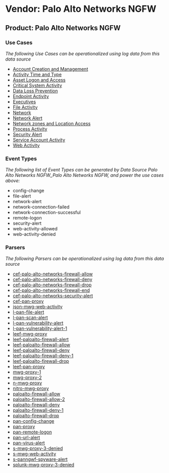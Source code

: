 Vendor: Palo Alto Networks NGFW
===============================
Product: Palo Alto Networks NGFW
--------------------------------

### Use Cases

_The following Use Cases can be operationalized using log data from this data source_

* [Account Creation and Management](usecase_account_creation_and_management.md)
* [Activity Time  and Type](usecase_activity_time__and_type.md)
* [Asset Logon and Access](usecase_asset_logon_and_access.md)
* [Critical System Activity](usecase_critical_system_activity.md)
* [Data Loss Prevention](usecase_data_loss_prevention.md)
* [Endpoint Activity](usecase_endpoint_activity.md)
* [Executives](usecase_executives.md)
* [File Activity](usecase_file_activity.md)
* [Network](usecase_network.md)
* [Network Alert](usecase_network_alert.md)
* [Network zones and Location Access](usecase_network_zones_and_location_access.md)
* [Process Activity](usecase_process_activity.md)
* [Security Alert](usecase_security_alert.md)
* [Service Account Activity](usecase_service_account_activity.md)
* [Web Activity](usecase_web_activity.md)


### Event Types

_The following list of Event Types can be generated by Data Source Palo Alto Networks NGFW_Palo Alto Networks NGFW, and power the use cases above:_

- config-change
- file-alert
- network-alert
- network-connection-failed
- network-connection-successful
- remote-logon
- security-alert
- web-activity-allowed
- web-activity-denied


### Parsers

_The following Parsers can be operationalized using log data from this data source_

* [cef-palo-alto-networks-firewall-allow](parserContent_cef-palo-alto-networks-firewall-allow.md)
* [cef-palo-alto-networks-firewall-deny](parserContent_cef-palo-alto-networks-firewall-deny.md)
* [cef-palo-alto-networks-firewall-drop](parserContent_cef-palo-alto-networks-firewall-drop.md)
* [cef-palo-alto-networks-firewall-end](parserContent_cef-palo-alto-networks-firewall-end.md)
* [cef-palo-alto-networks-security-alert](parserContent_cef-palo-alto-networks-security-alert.md)
* [cef-pan-proxy](parserContent_cef-pan-proxy.md)
* [json-mwg-web-activity](parserContent_json-mwg-web-activity.md)
* [l-pan-file-alert](parserContent_l-pan-file-alert.md)
* [l-pan-scan-alert](parserContent_l-pan-scan-alert.md)
* [l-pan-vulnerability-alert](parserContent_l-pan-vulnerability-alert.md)
* [l-pan-vulnerability-alert-1](parserContent_l-pan-vulnerability-alert-1.md)
* [leef-mwg-proxy](parserContent_leef-mwg-proxy.md)
* [leef-paloalto-firewall-alert](parserContent_leef-paloalto-firewall-alert.md)
* [leef-paloalto-firewall-allow](parserContent_leef-paloalto-firewall-allow.md)
* [leef-paloalto-firewall-deny](parserContent_leef-paloalto-firewall-deny.md)
* [leef-paloalto-firewall-deny-1](parserContent_leef-paloalto-firewall-deny-1.md)
* [leef-paloalto-firewall-drop](parserContent_leef-paloalto-firewall-drop.md)
* [leef-pan-proxy](parserContent_leef-pan-proxy.md)
* [mwg-proxy-1](parserContent_mwg-proxy-1.md)
* [mwg-proxy-2](parserContent_mwg-proxy-2.md)
* [n-mwg-proxy](parserContent_n-mwg-proxy.md)
* [nitro-mwg-proxy](parserContent_nitro-mwg-proxy.md)
* [paloalto-firewall-allow](parserContent_paloalto-firewall-allow.md)
* [paloalto-firewall-allow-2](parserContent_paloalto-firewall-allow-2.md)
* [paloalto-firewall-deny](parserContent_paloalto-firewall-deny.md)
* [paloalto-firewall-deny-1](parserContent_paloalto-firewall-deny-1.md)
* [paloalto-firewall-drop](parserContent_paloalto-firewall-drop.md)
* [pan-config-change](parserContent_pan-config-change.md)
* [pan-proxy](parserContent_pan-proxy.md)
* [pan-remote-logon](parserContent_pan-remote-logon.md)
* [pan-url-alert](parserContent_pan-url-alert.md)
* [pan-virus-alert](parserContent_pan-virus-alert.md)
* [s-mwg-proxy-3-denied](parserContent_s-mwg-proxy-3-denied.md)
* [s-mwg-web-activity](parserContent_s-mwg-web-activity.md)
* [s-panngwf-spyware-alert](parserContent_s-panngwf-spyware-alert.md)
* [splunk-mwg-proxy-3-denied](parserContent_splunk-mwg-proxy-3-denied.md)
